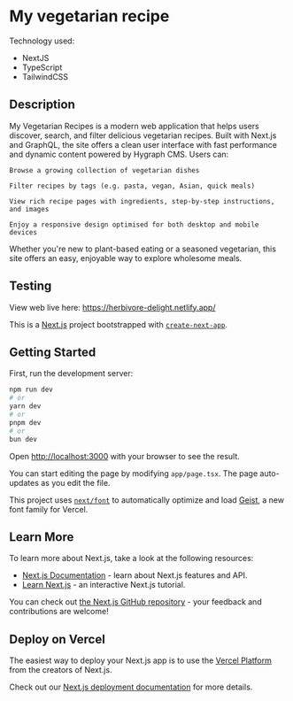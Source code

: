 # My vegetarian recipe
Technology used:
- NextJS
- TypeScript
- TailwindCSS

## Description
My Vegetarian Recipes is a modern web application that helps users discover, search, and filter delicious vegetarian recipes. Built with Next.js and GraphQL, the site offers a clean user interface with fast performance and dynamic content powered by Hygraph CMS. Users can:

    Browse a growing collection of vegetarian dishes

    Filter recipes by tags (e.g. pasta, vegan, Asian, quick meals)

    View rich recipe pages with ingredients, step-by-step instructions, and images

    Enjoy a responsive design optimised for both desktop and mobile devices

Whether you're new to plant-based eating or a seasoned vegetarian, this site offers an easy, enjoyable way to explore wholesome meals.

## Testing
View web live here: https://herbivore-delight.netlify.app/


This is a [Next.js](https://nextjs.org) project bootstrapped with [`create-next-app`](https://nextjs.org/docs/app/api-reference/cli/create-next-app).

## Getting Started

First, run the development server:

```bash
npm run dev
# or
yarn dev
# or
pnpm dev
# or
bun dev
```

Open [http://localhost:3000](http://localhost:3000) with your browser to see the result.

You can start editing the page by modifying `app/page.tsx`. The page auto-updates as you edit the file.

This project uses [`next/font`](https://nextjs.org/docs/app/building-your-application/optimizing/fonts) to automatically optimize and load [Geist](https://vercel.com/font), a new font family for Vercel.

## Learn More

To learn more about Next.js, take a look at the following resources:

- [Next.js Documentation](https://nextjs.org/docs) - learn about Next.js features and API.
- [Learn Next.js](https://nextjs.org/learn) - an interactive Next.js tutorial.

You can check out [the Next.js GitHub repository](https://github.com/vercel/next.js) - your feedback and contributions are welcome!

## Deploy on Vercel

The easiest way to deploy your Next.js app is to use the [Vercel Platform](https://vercel.com/new?utm_medium=default-template&filter=next.js&utm_source=create-next-app&utm_campaign=create-next-app-readme) from the creators of Next.js.

Check out our [Next.js deployment documentation](https://nextjs.org/docs/app/building-your-application/deploying) for more details.
